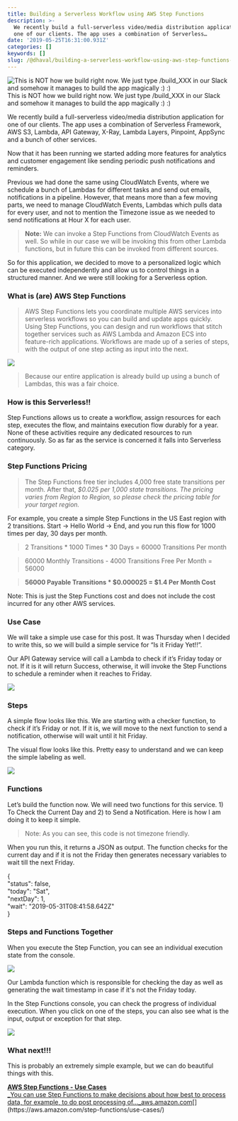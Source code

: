 ```yaml
---
title: Building a Serverless Workflow using AWS Step Functions
description: >-
  We recently build a full-serverless video/media distribution application for
  one of our clients. The app uses a combination of Serverless…
date: '2019-05-25T16:31:00.931Z'
categories: []
keywords: []
slug: /@dhaval/building-a-serverless-workflow-using-aws-step-functions-32ea31a59385
---
```


![This is NOT how we build right now. We just type /build\_XXX in our Slack and somehow it manages to build the app magically :) :)](../img/1__276__iDLtM1sqkKOYUed0iA.png)
This is NOT how we build right now. We just type /build\_XXX in our Slack and somehow it manages to build the app magically :) :)

We recently build a full-serverless video/media distribution application for one of our clients. The app uses a combination of Serverless Framework, AWS S3, Lambda, API Gateway, X-Ray, Lambda Layers, Pinpoint, AppSync and a bunch of other services.

Now that it has been running we started adding more features for analytics and customer engagement like sending periodic push notifications and reminders.

Previous we had done the same using CloudWatch Events, where we schedule a bunch of Lambdas for different tasks and send out emails, notifications in a pipeline. However, that means more than a few moving parts, we need to manage CloudWatch Events, Lambdas which pulls data for every user, and not to mention the Timezone issue as we needed to send notifications at Hour X for each user.

> **Note:** We can invoke a Step Functions from CloudWatch Events as well. So while in our case we will be invoking this from other Lambda functions, but in future this can be invoked from different sources.

So for this application, we decided to move to a personalized logic which can be executed independently and allow us to control things in a structured manner. And we were still looking for a Serverless option.

### What is (are) AWS Step Functions

> AWS Step Functions lets you coordinate multiple AWS services into serverless workflows so you can build and update apps quickly. Using Step Functions, you can design and run workflows that stitch together services such as AWS Lambda and Amazon ECS into feature-rich applications. Workflows are made up of a series of steps, with the output of one step acting as input into the next.

![](../img/1__JooygiwZAp__oGsFrbFymkQ.png)

> Because our entire application is already build up using a bunch of Lambdas, this was a fair choice.

### How is this Serverless!!

Step Functions allows us to create a workflow, assign resources for each step, executes the flow, and maintains execution flow durably for a year. None of these activities require any dedicated resources to run continuously. So as far as the service is concerned it falls into Serverless category.

### Step Functions Pricing

> The Step Functions free tier includes 4,000 free state transitions per month. After that, _$0.025 per 1,000 state transitions. The pricing varies from Region to Region, so please check the pricing table for your target region._

For example, you create a simple Step Functions in the US East region with 2 transitions. Start -> Hello World -> End, and you run this flow for 1000 times per day, 30 days per month.

> 2 Transitions \* 1000 Times \* 30 Days = 60000 Transitions Per month

> 60000 Monthly Transitions - 4000 Transitions Free Per Month = 56000

> **56000 Payable Transitions \* $0.000025 = $1.4 Per Month Cost**

Note: This is just the Step Functions cost and does not include the cost incurred for any other AWS services.

### Use Case

We will take a simple use case for this post. It was Thursday when I decided to write this, so we will build a simple service for “Is it Friday Yet!!”.

Our API Gateway service will call a Lambda to check if it’s Friday today or not. If it is it will return Success, otherwise, it will invoke the Step Functions to schedule a reminder when it reaches to Friday.

![](../img/1__O__zAhILu__JIm6xbZAlc__Ww.png)

### Steps

A simple flow looks like this. We are starting with a checker function, to check if it’s Friday or not. If it is, we will move to the next function to send a notification, otherwise will wait until it hit Friday.

The visual flow looks like this. Pretty easy to understand and we can keep the simple labeling as well.

![](../img/1__gapKHcG25T6DpZq5GY8HAw.png)

### Functions

Let’s build the function now. We will need two functions for this service. 1) To Check the Current Day and 2) to Send a Notification. Here is how I am doing it to keep it simple.

> Note: As you can see, this code is not timezone friendly.

When you run this, it returns a JSON as output. The function checks for the current day and if it is not the Friday then generates necessary variables to wait till the next Friday.

{  
  "status": false,  
  "today": "Sat",  
  "nextDay": 1,  
  "wait": "2019-05-31T08:41:58.642Z"  
}

### Steps and Functions Together

When you execute the Step Function, you can see an individual execution state from the console.

![](../img/1__OJTUt1t8kO2tEZntFRfFow.png)

Our Lambda function which is responsible for checking the day as well as generating the wait timestamp in case if it's not the Friday today.

In the Step Functions console, you can check the progress of individual execution. When you click on one of the steps, you can also see what is the input, output or exception for that step.

![](../img/1__SY64Q8C6KhrtIsfUhIvsvQ.png)

### What next!!!

This is probably an extremely simple example, but we can do beautiful things with this.

[**AWS Step Functions - Use Cases**  
_You can use Step Functions to make decisions about how best to process data, for example, to do post processing of…_aws.amazon.com](https://aws.amazon.com/step-functions/use-cases/ "https://aws.amazon.com/step-functions/use-cases/")[](https://aws.amazon.com/step-functions/use-cases/)